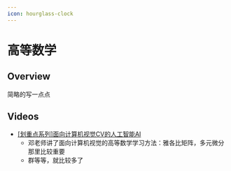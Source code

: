 ```yaml
---
icon: hourglass-clock
---
```


# 高等数学

## Overview

简略的写一点点

## Videos

* [\[划重点系列\]面向计算机视觉CV的人工智能AI](https://www.bilibili.com/video/BV12Q4y187Ng)
  * 邓老师讲了面向计算机视觉的高等数学学习方法：雅各比矩阵，多元微分那里比较重要
  * 群等等，就比较多了
